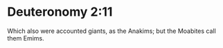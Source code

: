 # Deuteronomy 2:11

Which also were accounted giants, as the Anakims; but the Moabites call them Emims.